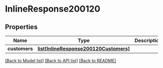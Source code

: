 # InlineResponse200120

## Properties
Name | Type | Description | Notes
------------ | ------------- | ------------- | -------------
**customers** | [**list[InlineResponse200120Customers]**](InlineResponse200120Customers.md) |  | [optional] 

[[Back to Model list]](../README.md#documentation-for-models) [[Back to API list]](../README.md#documentation-for-api-endpoints) [[Back to README]](../README.md)

